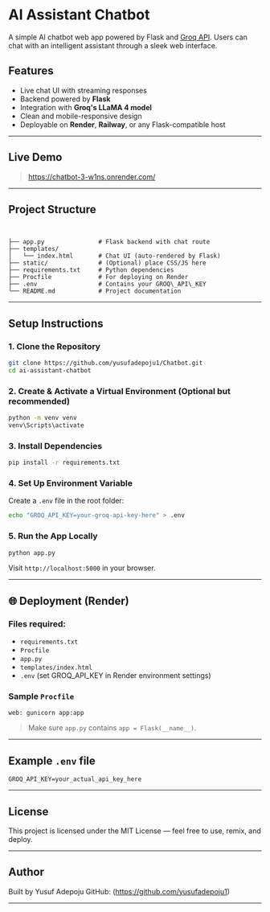 

#  AI Assistant Chatbot

A simple AI chatbot web app powered by Flask and [Groq API](https://console.groq.com/). Users can chat with an intelligent assistant through a sleek web interface.


##  Features

- Live chat UI with streaming responses
- Backend powered by **Flask**
- Integration with **Groq's LLaMA 4 model**
- Clean and mobile-responsive design
- Deployable on **Render**, **Railway**, or any Flask-compatible host

---

##  Live Demo

>https://chatbot-3-w1ns.onrender.com/ 

---

##  Project Structure

```


├── app.py               # Flask backend with chat route
├── templates/
│   └── index.html       # Chat UI (auto-rendered by Flask)
├── static/              # (Optional) place CSS/JS here
├── requirements.txt     # Python dependencies
├── Procfile             # For deploying on Render
├── .env                 # Contains your GROQ\_API\_KEY
└── README.md            # Project documentation

````

---

##  Setup Instructions

### 1. Clone the Repository
```bash
git clone https://github.com/yusufadepoju1/Chatbot.git
cd ai-assistant-chatbot
````

### 2. Create & Activate a Virtual Environment (Optional but recommended)

```bash
python -m venv venv
venv\Scripts\activate
```

### 3. Install Dependencies

```bash
pip install -r requirements.txt
```

### 4. Set Up Environment Variable

Create a `.env` file in the root folder:

```bash
echo "GROQ_API_KEY=your-groq-api-key-here" > .env
```

### 5. Run the App Locally

```bash
python app.py
```

Visit `http://localhost:5000` in your browser.

---

## 🌐 Deployment (Render)

### Files required:

* `requirements.txt`
* `Procfile`
* `app.py`
* `templates/index.html`
* `.env` (set GROQ\_API\_KEY in Render environment settings)

### Sample `Procfile`

```
web: gunicorn app:app
```

> Make sure `app.py` contains `app = Flask(__name__)`.

---

##  Example `.env` file

```
GROQ_API_KEY=your_actual_api_key_here
```

---

##  License

This project is licensed under the MIT License — feel free to use, remix, and deploy.

---

## Author

Built by Yusuf Adepoju
GitHub: (https://github.com/yusufadepoju1)


---



